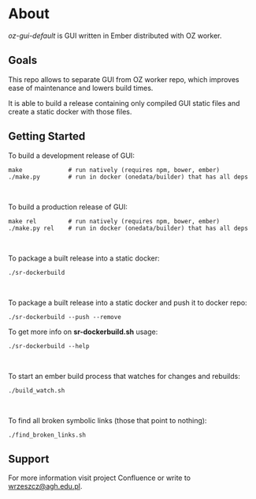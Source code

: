 About
=====

*oz-gui-default* is GUI written in Ember distributed with OZ worker.

Goals
-----

This repo allows to separate GUI from OZ worker repo, which improves
ease of maintenance and lowers build times.

It is able to build a release containing only compiled GUI static files
and create a static docker with those files.

Getting Started
---------------

To build a development release of GUI:

```
make             # run natively (requires npm, bower, ember)
./make.py        # run in docker (onedata/builder) that has all deps
```
<br />

To build a production release of GUI:

```
make rel         # run natively (requires npm, bower, ember)
./make.py rel    # run in docker (onedata/builder) that has all deps
```
<br />

To package a built release into a static docker:

```
./sr-dockerbuild
```
<br />

To package a built release into a static docker and 
push it to docker repo:

```
./sr-dockerbuild --push --remove
```


To get more info on ****sr-dockerbuild.sh**** usage:

```
./sr-dockerbuild --help 
```
<br />

To start an ember build process that watches for changes and rebuilds:

```
./build_watch.sh
```
<br />

To find all broken symbolic links (those that point to nothing):

```
./find_broken_links.sh
```

Support
-------

For more information visit project Confluence or 
write to wrzeszcz@agh.edu.pl.